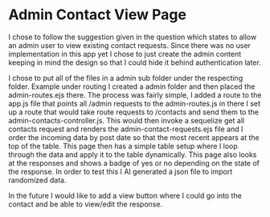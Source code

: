 <!--- Write a description of the functionality you implemented for question 10 here.  No special formatting is required; however, if desired you can use the basic markdown syntax (https://www.markdownguide.org/cheat-sheet/) and view the result by right-clicking the file and selecting 'Open Preview'. -->

# Admin Contact View Page

I chose to follow the suggestion given in the question which states to allow an admin user to view existing contact requests. Since there was no user implementation in this app yet I chose to just create the admin content keeping in mind the design so that I could hide it behind authentication later.

I chose to put all of the files in a admin sub folder under the respecting folder. Example under routing I created a admin folder and then placed the admin-routes.ejs there. The process was fairly simple, I added a route to the app.js file that points all /admin requests to the admin-routes.js in there I set up a route that would take route requests to /contacts and send them to the admin-contacts-controller.js. This would then invoke a sequelize get all contacts request and renders the admin-contact-requests.ejs file and I order the incoming data by post date so that the most recent appears at the top of the table. This page then has a simple table setup where I loop through the data and apply it to the table dynamically. This page also looks at the responses and shows a badge of yes or no depending on the state of the response. In order to test this I AI generated a json file to import randomized data.

In the future I would like to add a view button where I could go into the contact and be able to view/edit the response.
